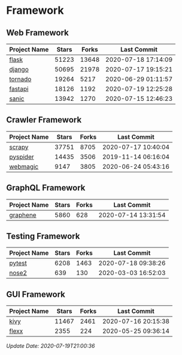 # Framework

## Web Framework

| Project Name | Stars | Forks | Last Commit |
| ------------ | ----- | ----- | ----------- |
| [flask](https://github.com/pallets/flask) | 51223 | 13648 | 2020-07-18 17:14:09 |
| [django](https://github.com/django/django) | 50695 | 21978 | 2020-07-17 19:15:21 |
| [tornado](https://github.com/tornadoweb/tornado) | 19264 | 5217 | 2020-06-29 01:11:57 |
| [fastapi](https://github.com/tiangolo/fastapi) | 18126 | 1192 | 2020-07-19 12:25:28 |
| [sanic](https://github.com/huge-success/sanic) | 13942 | 1270 | 2020-07-15 12:46:23 |

## Crawler Framework

| Project Name | Stars | Forks | Last Commit |
| ------------ | ----- | ----- | ----------- |
| [scrapy](https://github.com/scrapy/scrapy) | 37751 | 8705 | 2020-07-17 10:40:04 |
| [pyspider](https://github.com/binux/pyspider) | 14435 | 3506 | 2019-11-14 06:16:04 |
| [webmagic](https://github.com/code4craft/webmagic) | 9147 | 3805 | 2020-06-24 05:43:16 |

## GraphQL Framework

| Project Name | Stars | Forks | Last Commit |
| ------------ | ----- | ----- | ----------- |
| [graphene](https://github.com/graphql-python/graphene) | 5860 | 628 | 2020-07-14 13:31:54 |

## Testing Framework

| Project Name | Stars | Forks | Last Commit |
| ------------ | ----- | ----- | ----------- |
| [pytest](https://github.com/pytest-dev/pytest) | 6208 | 1463 | 2020-07-18 09:38:26 |
| [nose2](https://github.com/nose-devs/nose2) | 639 | 130 | 2020-03-03 16:52:03 |

## GUI Framework

| Project Name | Stars | Forks | Last Commit |
| ------------ | ----- | ----- | ----------- |
| [kivy](https://github.com/kivy/kivy) | 11467 | 2461 | 2020-07-16 20:15:38 |
| [flexx](https://github.com/flexxui/flexx) | 2355 | 224 | 2020-05-25 09:36:14 |

*Update Date: 2020-07-19T21:00:36*